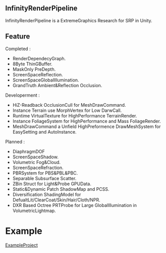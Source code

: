 ## InfinityRenderPipeline
InfinityRenderPipeline is a ExtremeGraphics Research for SRP in Unity.

## Feature
Completed : 
* RenderDependecyGraph.
* 8Byte ThinGBuffer.
* MaskOnly PreDepth.
* ScreenSpaceReflection.
* ScreenSpaceGlobalIllumination.
* GrandTruth Ambient&Reflection Occlusion.

Developerment : 
* HiZ-Readback OcclusionCull for MeshDrawCommand.
* Instance Terrain use MorphVertex for Low DarwCall.
* Runtime VirtualTexture for HighPerformance TerrainRender.
* Instance FoliageSystem for HighPerformance and Mass FoliageRender.
* MeshDrawCommand a Unfield HighPreformence DrawMeshSystem for EasySetting and AutoInstance.

Planned : 
* DiaphragmDOF
* ScreenSpaceShadow.
* Volumetric Fog&Cloud.
* ScreenSpaceRefraction.
* PBRSystem for PBS&PBL&PBC.
* Separable Subsurface Scatter.
* ZBin Struct for Light&Probe GPUData.
* Static&Dynamic Patch ShadowMap and PCSS.
* Diversification ShadingModel for DefualtLit/ClearCoat/Skin/Hair/Cloth/NPR.
* DXR Based Octree PRTProbe for Large GlobalIllumination in VolumetricLightmap.

# Example
[ExampleProject](https://github.com/haolange/InfinityExample)



